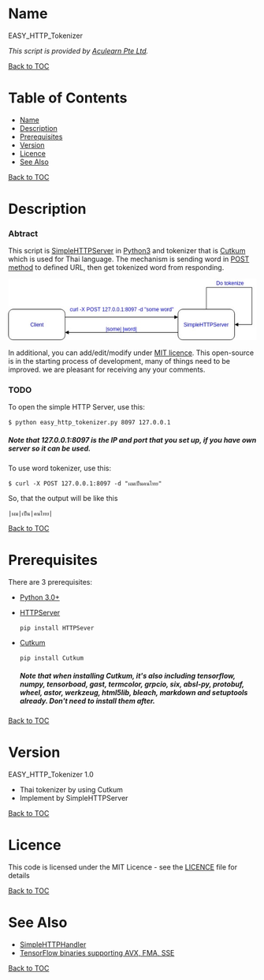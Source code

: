 # Name

 EASY_HTTP_Tokenizer
 
 *This script is provided by [Aculearn Pte Ltd](http://www.aculearn.com/).*
 
 [Back to TOC](#table-of-contents)
# Table of Contents
 - [Name](#name)
 - [Description](#description)
 - [Prerequisites](#prerequisites)
 - [Version](#version)
 - [Licence](#licence)
 - [See Also](#see-also)
 
[Back to TOC](#table-of-contents)
# Description

### Abtract
This script is [SimpleHTTPServer](https://docs.python.org/2/library/simplehttpserver.html) in [Python3](https://www.python.org) and tokenizer that is [Cutkum](https://github.com/pucktada/cutkum) which is used for Thai language. The mechanism is sending word in [POST method](https://en.wikipedia.org/wiki/POST_(HTTP)) to defined URL, then get tokenized word from responding.

![](https://raw.githubusercontent.com/dobybros/EasyHttpTokenizer/master/Documentation/ez_http_tokenizer_diagram.jpg#center)

In additional, you can add/edit/modify under [MIT licence](https://github.com/dobybros/EasyHttpTokenizer/blob/master/Documentation/LICENSE). This open-source is in the starting process of development, many of things need to be improved. we are pleasant for receiving any your comments.
###  TODO

To open the simple HTTP Server, use this:
```
$ python easy_http_tokenizer.py 8097 127.0.0.1
```
##### Note that 127.0.0.1:8097 is the IP and port that you set up, if you have own server so it can be used.
To use word tokenizer, use this:
```
$ curl -X POST 127.0.0.1:8097 -d "ผมเป็นคนไทย"
```
So, that the output will be like this
```
|ผม|เป็น|คนไทย|
```
[Back to TOC](#table-of-contents)
# Prerequisites
There are 3 prerequisites:
- [Python 3.0+](https://www.python.org/downloads/)
	
- [HTTPServer](https://docs.python.org/3/library/http.server.html)
	```
    pip install HTTPSever
    ```
- [Cutkum](https://github.com/pucktada/cutkum)
	```
    pip install Cutkum
    ```
    ##### Note that when installing Cutkum, it's also including tensorflow, numpy, tensorboad, gast, termcolor, grpcio, six, absl-py, protobuf, wheel, astor, werkzeug, html5lib, bleach, markdown and setuptools already. Don't need to install them after. 

[Back to TOC](#table-of-contents)

# Version

EASY_HTTP_Tokenizer 1.0
- Thai tokenizer by using Cutkum
- Implement by SimpleHTTPServer 

[Back to TOC](#table-of-contents)
# Licence
This code is licensed under the MIT Licence - see the [LICENCE](https://github.com/dobybros/EasyHttpTokenizer/blob/master/Documentation/LICENSE) file for details

[Back to TOC](#table-of-contents)
# See Also
- [SimpleHTTPHandler](https://docs.python.org/3.6.4/library/http.server.html?highlight=simplehttp)
- [TensorFlow binaries supporting AVX, FMA, SSE](https://github.com/lakshayg/tensorflow-build)

[Back to TOC](#table-of-contents)
